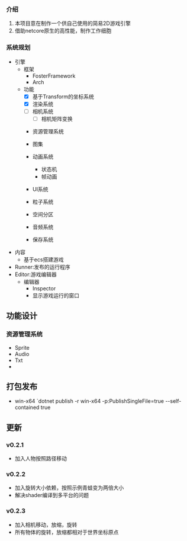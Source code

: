 ﻿### 介绍
1. 本项目意在制作一个供自己使用的简易2D游戏引擎
2. 借助netcore原生的高性能，制作工作细胞

### 系统规划

- 引擎
  - 框架
    - FosterFramework
    - Arch
  - 功能
    - [x] 基于Transform的坐标系统
    - [x] 渲染系统
    - [ ] 相机系统
      - [ ] 相机矩阵变换 
    - 资源管理系统
    - 图集
    - 动画系统
      - 状态机
      - 帧动画
    - UI系统
    - 粒子系统
    - 空间分区
    
    - 音频系统
    - 保存系统
- 内容
  - 基于ecs搭建游戏
- Runner:发布的运行程序
- Editor:游戏编辑器
  - 编辑器
    - Inspector
    - 显示游戏运行的窗口


## 功能设计

### 资源管理系统
- Sprite
- Audio
- Txt
- 


## 打包发布
- win-x64 `dotnet publish -r win-x64 -p:PublishSingleFile=true --self-contained true

## 更新
### v0.2.1
- 加入人物按照路径移动

### v0.2.2
- 加入旋转大小依赖，按照示例青蛙变为两倍大小
- 解决shader编译到多平台的问题

### v0.2.3
- 加入相机移动，放缩，旋转
- 所有物体的旋转，放缩都相对于世界坐标原点